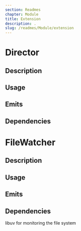 ```yaml
---
section: Readmes
chapter: Module
title: Extension
description: .
slug: /readmes/Module/extension
---
```


# Director

## Description

## Usage

## Emits

## Dependencies
# FileWatcher

## Description

## Usage

## Emits

## Dependencies

libuv for monitoring the file system
